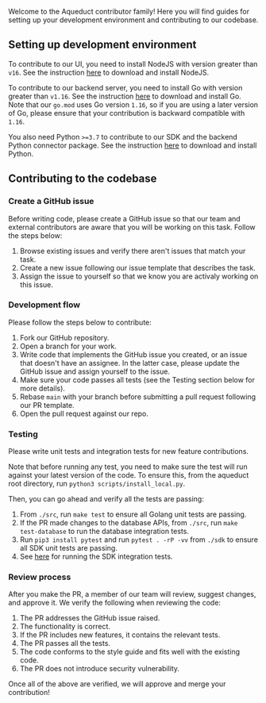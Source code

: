 Welcome to the Aqueduct contributor family! Here you will find guides for setting up your development
environment and contributing to our codebase.

## Setting up development environment
To contribute to our UI, you need to install NodeJS with version greater than `v16`. See the
instruction [here](https://nodejs.org/en/download/) to download and install NodeJS.

To contribute to our backend server, you need to install Go with version greater than `v1.16`.
See the instruction [here](https://go.dev/dl/) to download and install Go. Note that our `go.mod`
uses Go version `1.16`, so if you are using a later version of Go, please ensure that your contribution
is backward compatible with `1.16`.

You also need Python `>=3.7` to contribute to our SDK and the backend Python connector package. See
the instruction [here](https://www.python.org/downloads/) to download and install Python.

## Contributing to the codebase

### Create a GitHub issue
Before writing code, please create a GitHub issue so that our team and external contributors are aware
that you will be working on this task. Follow the steps below:
1. Browse existing issues and verify there aren't issues that match your task.
2. Create a new issue following our issue template that describes the task.
3. Assign the issue to yourself so that we know you are activaly working on this issue.

### Development flow
Please follow the steps below to contribute:
1. Fork our GitHub repository.
2. Open a branch for your work.
3. Write code that implements the GitHub issue you created, or an issue that doesn't have an assignee.
In the latter case, please update the GitHub issue and assign yourself to the issue.
4. Make sure your code passes all tests (see the Testing section below for more details).
5. Rebase `main` with your branch before submitting a pull request following our PR template.
6. Open the pull request against our repo.

### Testing
Please write unit tests and integration tests for new feature contributions.

Note that before running any test, you need to make sure the test will run against your latest version
of the code. To ensure this, from the aqueduct root directory, run `python3 scripts/install_local.py`.

Then, you can go ahead and verify all the tests are passing:
1. From `./src`, run `make test` to ensure all Golang unit tests are passing.
2. If the PR made changes to the database APIs, from `./src`, run `make test-database` to run the
database integration tests.
3. Run `pip3 install pytest` and run `pytest . -rP -vv` from `./sdk` to ensure all SDK unit tests are passing.
4. See [here](https://github.com/aqueducthq/aqueduct/tree/main/integration_tests/sdk) for running the SDK integration tests.

### Review process
After you make the PR, a member of our team will review, suggest changes, and approve it.
We verify the following when reviewing the code:
1. The PR addresses the GitHub issue raised.
2. The functionality is correct.
3. If the PR includes new features, it contains the relevant tests.
4. The PR passes all the tests.
5. The code conforms to the style guide and fits well with the existing code.
6. The PR does not introduce security vulnerability.

Once all of the above are verified, we will approve and merge your contribution!
